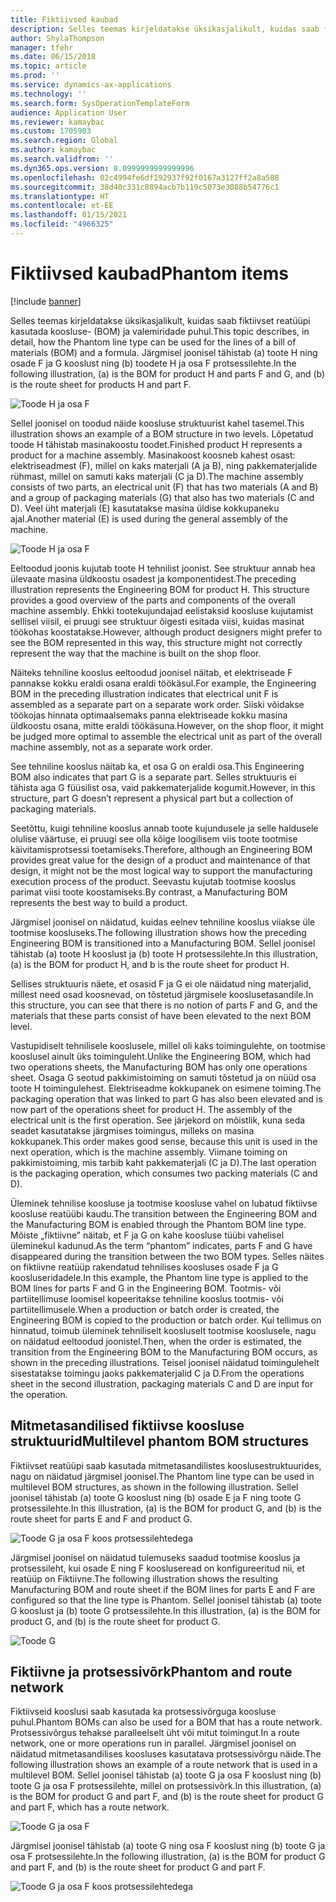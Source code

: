 ```yaml
---
title: Fiktiivsed kaubad
description: Selles teemas kirjeldatakse üksikasjalikult, kuidas saab fiktiivset reatüüpi kasutada koosluse- ja valemiridade puhul rakenduses Dynamics 365 Supply Chain Management.
author: ShylaThompson
manager: tfehr
ms.date: 06/15/2018
ms.topic: article
ms.prod: ''
ms.service: dynamics-ax-applications
ms.technology: ''
ms.search.form: SysOperationTemplateForm
audience: Application User
ms.reviewer: kamaybac
ms.custom: 1705903
ms.search.region: Global
ms.author: kamaybac
ms.search.validfrom: ''
ms.dyn365.ops.version: 8.0999999999999996
ms.openlocfilehash: 02c4994fe6df192937f92f0167a3127ff2a8a588
ms.sourcegitcommit: 38d40c331c8894acb7b119c5073e3088b54776c1
ms.translationtype: HT
ms.contentlocale: et-EE
ms.lasthandoff: 01/15/2021
ms.locfileid: "4966325"
---
```

# <a name="phantom-items"></a><span data-ttu-id="42d99-103">Fiktiivsed kaubad</span><span class="sxs-lookup"><span data-stu-id="42d99-103">Phantom items</span></span>

[!include [banner](../includes/banner.md)]

<span data-ttu-id="42d99-104">Selles teemas kirjeldatakse üksikasjalikult, kuidas saab fiktiivset reatüüpi kasutada koosluse- (BOM) ja valemiridade puhul.</span><span class="sxs-lookup"><span data-stu-id="42d99-104">This topic describes, in detail, how the Phantom line type can be used for the lines of a bill of materials (BOM) and a formula.</span></span> <span data-ttu-id="42d99-105">Järgmisel joonisel tähistab (a) toote H ning osade F ja G kooslust ning (b) toodete H ja osa F protsessilehte.</span><span class="sxs-lookup"><span data-stu-id="42d99-105">In the following illustration, (a) is the BOM for product H and parts F and G, and (b) is the route sheet for products H and part F.</span></span>

![Toode H ja osa F](media/product-H-part-F.png)


<span data-ttu-id="42d99-107">Sellel joonisel on toodud näide koosluse struktuurist kahel tasemel.</span><span class="sxs-lookup"><span data-stu-id="42d99-107">This illustration shows an example of a BOM structure in two levels.</span></span> <span data-ttu-id="42d99-108">Lõpetatud toode H tähistab masinakoostu toodet.</span><span class="sxs-lookup"><span data-stu-id="42d99-108">Finished product H represents a product for a machine assembly.</span></span> <span data-ttu-id="42d99-109">Masinakoost koosneb kahest osast: elektriseadmest (F), millel on kaks materjali (A ja B), ning pakkematerjalide rühmast, millel on samuti kaks materjali (C ja D).</span><span class="sxs-lookup"><span data-stu-id="42d99-109">The machine assembly consists of two parts, an electrical unit (F) that has two materials (A and B) and a group of packaging materials (G) that also has two materials (C and D).</span></span> <span data-ttu-id="42d99-110">Veel üht materjali (E) kasutatakse masina üldise kokkupaneku ajal.</span><span class="sxs-lookup"><span data-stu-id="42d99-110">Another material (E) is used during the general assembly of the machine.</span></span>

![Toode H ja osa F](media/product-H-part-B.png)

<span data-ttu-id="42d99-112">Eeltoodud joonis kujutab toote H tehnilist joonist. See struktuur annab hea ülevaate masina üldkoostu osadest ja komponentidest.</span><span class="sxs-lookup"><span data-stu-id="42d99-112">The preceding illustration represents the Engineering BOM for product H. This structure provides a good overview of the parts and components of the overall machine assembly.</span></span> <span data-ttu-id="42d99-113">Ehkki tootekujundajad eelistaksid koosluse kujutamist sellisel viisil, ei pruugi see struktuur õigesti esitada viisi, kuidas masinat töökohas koostatakse.</span><span class="sxs-lookup"><span data-stu-id="42d99-113">However, although product designers might prefer to see the BOM represented in this way, this structure might not correctly represent the way that the machine is built on the shop floor.</span></span> 

<span data-ttu-id="42d99-114">Näiteks tehniline kooslus eeltoodud joonisel näitab, et elektriseade F pannakse kokku eraldi osana eraldi töökäsul.</span><span class="sxs-lookup"><span data-stu-id="42d99-114">For example, the Engineering BOM in the preceding illustration indicates that electrical unit F is assembled as a separate part on a separate work order.</span></span> <span data-ttu-id="42d99-115">Siiski võidakse töökojas hinnata optimaalsemaks panna elektriseade kokku masina üldkoostu osana, mitte eraldi töökäsuna.</span><span class="sxs-lookup"><span data-stu-id="42d99-115">However, on the shop floor, it might be judged more optimal to assemble the electrical unit as part of the overall machine assembly, not as a separate work order.</span></span>

<span data-ttu-id="42d99-116">See tehniline kooslus näitab ka, et osa G on eraldi osa.</span><span class="sxs-lookup"><span data-stu-id="42d99-116">This Engineering BOM also indicates that part G is a separate part.</span></span> <span data-ttu-id="42d99-117">Selles struktuuris ei tähista aga G füüsilist osa, vaid pakkematerjalide kogumit.</span><span class="sxs-lookup"><span data-stu-id="42d99-117">However, in this structure, part G doesn’t represent a physical part but a collection of packaging materials.</span></span> 

<span data-ttu-id="42d99-118">Seetõttu, kuigi tehniline kooslus annab toote kujundusele ja selle haldusele olulise väärtuse, ei pruugi see olla kõige loogilisem viis toote tootmise käivitamisprotsessi toetamiseks.</span><span class="sxs-lookup"><span data-stu-id="42d99-118">Therefore, although an Engineering BOM provides great value for the design of a product and maintenance of that design, it might not be the most logical way to support the manufacturing execution process of the product.</span></span> <span data-ttu-id="42d99-119">Seevastu kujutab tootmise kooslus parimat viisi toote koostamiseks.</span><span class="sxs-lookup"><span data-stu-id="42d99-119">By contrast, a Manufacturing BOM represents the best way to build a product.</span></span>

<span data-ttu-id="42d99-120">Järgmisel joonisel on näidatud, kuidas eelnev tehniline kooslus viiakse üle tootmise koosluseks.</span><span class="sxs-lookup"><span data-stu-id="42d99-120">The following illustration shows how the preceding Engineering BOM is transitioned into a Manufacturing BOM.</span></span> <span data-ttu-id="42d99-121">Sellel joonisel tähistab (a) toote H kooslust ja (b) toote H protsessilehte.</span><span class="sxs-lookup"><span data-stu-id="42d99-121">In this illustration, (a) is the BOM for product H, and b is the route sheet for product H.</span></span>

<span data-ttu-id="42d99-122">Sellises struktuuris näete, et osasid F ja G ei ole näidatud ning materjalid, millest need osad koosnevad, on tõstetud järgmisele kooslusetasandile.</span><span class="sxs-lookup"><span data-stu-id="42d99-122">In this structure, you can see that there is no notion of parts F and G, and the materials that these parts consist of have been elevated to the next BOM level.</span></span> 

<span data-ttu-id="42d99-123">Vastupidiselt tehnilisele kooslusele, millel oli kaks toimingulehte, on tootmise kooslusel ainult üks toiminguleht.</span><span class="sxs-lookup"><span data-stu-id="42d99-123">Unlike the Engineering BOM, which had two operations sheets, the Manufacturing BOM has only one operations sheet.</span></span> <span data-ttu-id="42d99-124">Osaga G seotud pakkimistoiming on samuti tõstetud ja on nüüd osa toote H toimingulehest. Elektriseadme kokkupanek on esimene toiming.</span><span class="sxs-lookup"><span data-stu-id="42d99-124">The packaging operation that was linked to part G has also been elevated and is now part of the operations sheet for product H. The assembly of the electrical unit is the first operation.</span></span> <span data-ttu-id="42d99-125">See järjekord on mõistlik, kuna seda seadet kasutatakse järgmises toimingus, milleks on masina kokkupanek.</span><span class="sxs-lookup"><span data-stu-id="42d99-125">This order makes good sense, because this unit is used in the next operation, which is the machine assembly.</span></span> <span data-ttu-id="42d99-126">Viimane toiming on pakkimistoiming, mis tarbib kaht pakkematerjali (C ja D).</span><span class="sxs-lookup"><span data-stu-id="42d99-126">The last operation is the packaging operation, which consumes two packing materials (C and D).</span></span>

<span data-ttu-id="42d99-127">Üleminek tehnilise koosluse ja tootmise koosluse vahel on lubatud fiktiivse koosluse reatüübi kaudu.</span><span class="sxs-lookup"><span data-stu-id="42d99-127">The transition between the Engineering BOM and the Manufacturing BOM is enabled through the Phantom BOM line type.</span></span> <span data-ttu-id="42d99-128">Mõiste „fiktiivne” näitab, et F ja G on kahe koosluse tüübi vahelisel üleminekul kadunud.</span><span class="sxs-lookup"><span data-stu-id="42d99-128">As the term “phantom” indicates, parts F and G have disappeared during the transition between the two BOM types.</span></span> <span data-ttu-id="42d99-129">Selles näites on fiktiivne reatüüp rakendatud tehnilises koosluses osade F ja G koosluseridadele.</span><span class="sxs-lookup"><span data-stu-id="42d99-129">In this example, the Phantom line type is applied to the BOM lines for parts F and G in the Engineering BOM.</span></span> <span data-ttu-id="42d99-130">Tootmis- või partiitellimuse loomisel kopeeritakse tehniline kooslus tootmis- või partiitellimusele.</span><span class="sxs-lookup"><span data-stu-id="42d99-130">When a production or batch order is created, the Engineering BOM is copied to the production or batch order.</span></span> <span data-ttu-id="42d99-131">Kui tellimus on hinnatud, toimub üleminek tehniliselt koosluselt tootmise kooslusele, nagu on näidatud eeltoodud joonistel.</span><span class="sxs-lookup"><span data-stu-id="42d99-131">Then, when the order is estimated, the transition from the Engineering BOM to the Manufacturing BOM occurs, as shown in the preceding illustrations.</span></span> <span data-ttu-id="42d99-132">Teisel joonisel näidatud toimingulehelt sisestatakse toimingu jaoks pakkematerjalid C ja D.</span><span class="sxs-lookup"><span data-stu-id="42d99-132">From the operations sheet in the second illustration, packaging materials C and D are input for the operation.</span></span> 

## <a name="multilevel-phantom-bom-structures"></a><span data-ttu-id="42d99-133">Mitmetasandilised fiktiivse koosluse struktuurid</span><span class="sxs-lookup"><span data-stu-id="42d99-133">Multilevel phantom BOM structures</span></span>
<span data-ttu-id="42d99-134">Fiktiivset reatüüpi saab kasutada mitmetasandilistes kooslusestruktuurides, nagu on näidatud järgmisel joonisel.</span><span class="sxs-lookup"><span data-stu-id="42d99-134">The Phantom line type can be used in multilevel BOM structures, as shown in the following illustration.</span></span> <span data-ttu-id="42d99-135">Sellel joonisel tähistab (a) toote G kooslust ning (b) osade E ja F ning toote G protsessilehte.</span><span class="sxs-lookup"><span data-stu-id="42d99-135">In this illustration, (a) is the BOM for product G, and (b) is the route sheet for parts E and F and product G.</span></span> 

![Toode G ja osa F koos protsessilehtedega](media/product-G-route-sheet-G.png)


<span data-ttu-id="42d99-137">Järgmisel joonisel on näidatud tulemuseks saadud tootmise kooslus ja protsessileht, kui osade E ning F koosluseread on konfigureeritud nii, et reatüüp on Fiktiivne.</span><span class="sxs-lookup"><span data-stu-id="42d99-137">The following illustration shows the resulting Manufacturing BOM and route sheet if the BOM lines for parts E and F are configured so that the line type is Phantom.</span></span> <span data-ttu-id="42d99-138">Sellel joonisel tähistab (a) toote G kooslust ja (b) toote G protsessilehte.</span><span class="sxs-lookup"><span data-stu-id="42d99-138">In this illustration, (a) is the BOM for product G, and (b) is the route sheet for product G.</span></span>

![Toode G](media/product-G.png)


## <a name="phantom-and-route-network"></a><span data-ttu-id="42d99-140">Fiktiivne ja protsessivõrk</span><span class="sxs-lookup"><span data-stu-id="42d99-140">Phantom and route network</span></span>
<span data-ttu-id="42d99-141">Fiktiivseid kooslusi saab kasutada ka protsessivõrguga koosluse puhul.</span><span class="sxs-lookup"><span data-stu-id="42d99-141">Phantom BOMs can also be used for a BOM that has a route network.</span></span> <span data-ttu-id="42d99-142">Protsessivõrgus tehakse paralleelselt üht või mitut toimingut.</span><span class="sxs-lookup"><span data-stu-id="42d99-142">In a route network, one or more operations run in parallel.</span></span> <span data-ttu-id="42d99-143">Järgmisel joonisel on näidatud mitmetasandilises koosluses kasutatava protsessivõrgu näide.</span><span class="sxs-lookup"><span data-stu-id="42d99-143">The following illustration shows an example of a route network that is used in a multilevel BOM.</span></span> <span data-ttu-id="42d99-144">Sellel joonisel tähistab (a) toote G ja osa F kooslust ning (b) toote G ja osa F protsessilehte, millel on protsessivõrk.</span><span class="sxs-lookup"><span data-stu-id="42d99-144">In this illustration, (a) is the BOM for product G and part F, and (b) is the route sheet for product G and part F, which has a route network.</span></span>

![Toode G ja osa F](media/product-G-part-F.png)


<span data-ttu-id="42d99-146">Järgmisel joonisel tähistab (a) toote G ning osa F kooslust ning (b) toote G ja osa F protsessilehte.</span><span class="sxs-lookup"><span data-stu-id="42d99-146">In the following illustration, (a) is the BOM for product G and part F, and (b) is the route sheet for product G and part F.</span></span>

![Toode G ja osa F koos protsessilehtedega](media/product-G-part-F-with-route-sheet.png)

